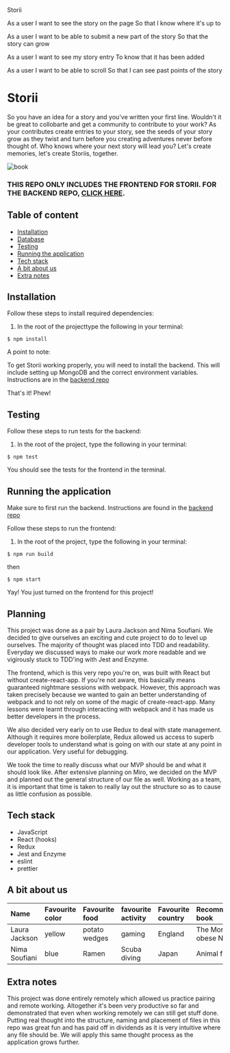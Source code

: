 Storii

As a user
I want to see the story on the page
So that I know where it's up to

As a user
I want to be able to submit a new part of the story
So that the story can grow

As a user
I want to see my story entry
To know that it has been added

As a user
I want to be able to scroll
So that I can see past points of the story

# Storii

So you have an idea for a story and you've written your first line. Wouldn't it be great to collobarte and get a community to contribute to your work? As your contributes create entries to your story, see the seeds of your story grow as they twist and turn before you creating adventures never before thought of. Who knows where your next story will lead you? Let's create memories, let's create Storiis, together.

![book](https://www.incimages.com/uploaded_files/image/970x450/getty_883231284_200013331818843182490_335833.jpg)

### THIS REPO ONLY INCLUDES THE FRONTEND FOR STORII. FOR THE BACKEND REPO, [CLICK HERE](https://github.com/Nimzyow/storii_server).

## Table of content

- [Installation](#installation)
- [Database](#database)
- [Testing](#testing)
- [Running the application](#running-the-application)
- [Tech stack](#tech-stack)
- [A bit about us](#a-bit-about-us)
- [Extra notes](#extra-notes)

## Installation

Follow these steps to install required dependencies:

1. In the root of the projecttype the following in your terminal:

```
$ npm install
```

A point to note:

To get Storii working properly, you will need to install the backend. This will include setting up MongoDB and the correct environment variables. Instructions are in the [backend repo](https://github.com/Nimzyow/storii_server)

That's it! Phew!

## Testing

Follow these steps to run tests for the backend:

1. In the root of the project, type the following in your terminal:

```
$ npm test
```

You should see the tests for the frontend in the terminal.

## Running the application

Make sure to first run the backend. Instructions are found in the [backend repo](https://github.com/Nimzyow/storii_server)

Follow these steps to run the frontend:

1. In the root of the project, type the following in your terminal:

```
$ npm run build
```

then

```
$ npm start
```

Yay! You just turned on the frontend for this project!

## Planning

This project was done as a pair by Laura Jackson and Nima Soufiani. We decided to give ourselves an exciting and cute project to do to level up ourselves. The majority of thought was placed into TDD and readability. Everyday we discussed ways to make our work more readable and we vigirously stuck to TDD'ing with Jest and Enzyme.

The frontend, which is this very repo you're on, was built with React but without create-react-app. If you're not aware, this basically means guaranteed nightmare sessions with webpack. However, this approach was taken precisely because we wanted to gain an better understanding of webpack and to not rely on some of the magic of create-react-app. Many lessons were learnt through interacting with webpack and it has made us better developers in the process.

We also decided very early on to use Redux to deal with state management. Although it requires more boilerplate, Redux allowed us access to superb developer tools to understand what is going on with our state at any point in our application. Very useful for debugging.

We took the time to really discuss what our MVP should be and what it should look like. After extensive planning on Miro, we decided on the MVP and planned out the general structure of our file as well. Working as a team, it is important that time is taken to really lay out the structure so as to cause as little confusion as possible.

## Tech stack

- JavaScript
- React (hooks)
- Redux
- Jest and Enzyme
- eslint
- prettier

## A bit about us

| Name          | Favourite color | Favourite food | favourite activity | Favourite country | Recommended book         |
| :------------ | :-------------- | :------------- | :----------------- | :---------------- | :----------------------- |
| Laura Jackson | yellow          | potato wedges  | gaming             | England           | The Morbidly obese Ninja |
| Nima Soufiani | blue            | Ramen          | Scuba diving       | Japan             | Animal farm              |

## Extra notes

This project was done entirely remotely which allowed us practice pairing and remote working. Altogether it's been very productive so far and demonstrated that even when working remotely we can still get stuff done. Putting real thought into the structure, naming and placement of files in this repo was great fun and has paid off in dividends as it is very intuitive where any file should be. We will apply this same thought process as the application grows further.
